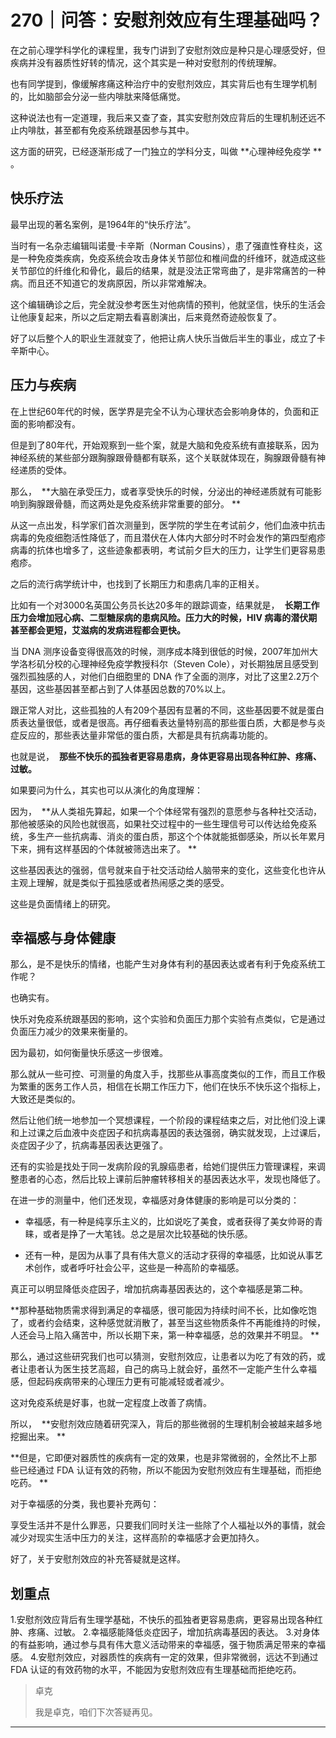 # 270｜问答：安慰剂效应有生理基础吗？

在之前心理学科学化的课程里，我专门讲到了安慰剂效应是种只是心理感受好，但疾病并没有器质性好转的情况，这个其实是一种对安慰剂的传统理解。

也有同学提到，像缓解疼痛这种治疗中的安慰剂效应，其实背后也有生理学机制的，比如脑部会分泌一些内啡肽来降低痛觉。

这种说法也有一定道理，我后来又查了查，其实安慰剂效应背后的生理机制还远不止内啡肽，甚至都有免疫系统跟基因参与其中。

这方面的研究，已经逐渐形成了一门独立的学科分支，叫做 **心理神经免疫学 ** 。

## 快乐疗法

最早出现的著名案例，是1964年的“快乐疗法”。

当时有一名杂志编辑叫诺曼·卡辛斯（Norman Cousins），患了强直性脊柱炎，这是一种免疫类疾病，免疫系统会攻击身体关节部位和椎间盘的纤维环，就造成这些关节部位的纤维化和骨化，最后的结果，就是没法正常弯曲了，是非常痛苦的一种病。而且还不知道它的发病原因，所以非常难解决。

这个编辑确诊之后，完全就没参考医生对他病情的预判，他就坚信，快乐的生活会让他康复起来，所以之后定期去看喜剧演出，后来竟然奇迹般恢复了。

好了以后整个人的职业生涯就变了，他把让病人快乐当做后半生的事业，成立了卡辛斯中心。

## 压力与疾病

在上世纪60年代的时候，医学界是完全不认为心理状态会影响身体的，负面和正面的影响都没有。

但是到了80年代，开始观察到一些个案，就是大脑和免疫系统有直接联系，因为神经系统的某些部分跟胸腺跟骨髓都有联系，这个关联就体现在，胸腺跟骨髓有神经递质的受体。

那么，  **大脑在承受压力，或者享受快乐的时候，分泌出的神经递质就有可能影响到胸腺跟骨髓，而这两处是免疫系统非常重要的部分。 **

从这一点出发，科学家们首次测量到，医学院的学生在考试前夕，他们血液中抗击病毒的免疫细胞活性降低了，而且潜伏在人体内大部分时不时会发作的第四型疱疹病毒的抗体也增多了，这些迹象都表明，考试前夕巨大的压力，让学生们更容易患疱疹。

之后的流行病学统计中，也找到了长期压力和患病几率的正相关。

比如有一个对3000名英国公务员长达20多年的跟踪调查，结果就是，  **长期工作压力会增加冠心病、二型糖尿病的患病风险。压力大的时候，HIV 病毒的潜伏期甚至都会更短，艾滋病的发病进程都会更快。**  

当 DNA 测序设备变得很高效的时候，测序成本降到很低的时候，2007年加州大学洛杉矶分校的心理神经免疫学教授科尔（Steven Cole），对长期独居且感受到强烈孤独感的人，对他们白细胞里的 DNA 作了全面的测序，对比了这里2.2万个基因，这些基因甚至都占到了人体基因总数的70%以上。

跟正常人对比，这些孤独的人有209个基因有显著的不同，这些基因要不就是蛋白质表达量很低，或者是很高。再仔细看表达量特别高的那些蛋白质，大都是参与炎症反应的，那些表达量非常低的蛋白质，大都是具有抗病毒功能的。

也就是说，  **那些不快乐的孤独者更容易患病，身体更容易出现各种红肿、疼痛、过敏。**  

如果要问为什么，其实也可以从演化的角度理解：

因为，  **从人类祖先算起，如果一个个体经常有强烈的意愿参与各种社交活动，那他被感染的风险也就很高，如果社交过程中的一些生理信号可以传达给免疫系统，多生产一些抗病毒、消炎的蛋白质，那这个个体就能抵御感染，所以长年累月下来，拥有这样基因的个体就被筛选出来了。 **

这些基因表达的强弱，信号就来自于社交活动给人脑带来的变化，这些变化也许从主观上理解，就是类似于孤独感或者热闹感之类的感受。

这些是负面情绪上的研究。

## 幸福感与身体健康

那么，是不是快乐的情绪，也能产生对身体有利的基因表达或者有利于免疫系统工作呢？

也确实有。

快乐对免疫系统跟基因的影响，这个实验和负面压力那个实验有点类似，它是通过负面压力减少的效果来衡量的。

因为最初，如何衡量快乐感这一步很难。

那么就从一些可控、可测量的角度入手，找那些从事高度类似的工作，而且工作极为繁重的医务工作人员，相信在长期工作压力下，他们在快乐不快乐这个指标上，大致还是类似的。

然后让他们统一地参加一个冥想课程，一个阶段的课程结束之后，对比他们没上课和上过课之后血液中炎症因子和抗病毒基因的表达强弱，确实就发现，上过课后，炎症因子少了，抗病毒基因表达更强了。

还有的实验是找处于同一发病阶段的乳腺癌患者，给她们提供压力管理课程，来调整患者的心态，然后比较上课前后肿瘤转移相关的基因表达水平，发现也降低了。

在进一步的测量中，他们还发现，幸福感对身体健康的影响是可以分类的：

* 幸福感，有一种是纯享乐主义的，比如说吃了美食，或者获得了美女帅哥的青睐，或者是挣了一大笔钱。总之是层次比较基础的快乐感。

* 还有一种，是因为从事了具有伟大意义的活动才获得的幸福感，比如说从事艺术创作，或者呼吁社会公平，这些是一种高阶的幸福感。

真正可以明显降低炎症因子，增加抗病毒基因表达的，这个幸福感是第二种。

 **那种基础物质需求得到满足的幸福感，很可能因为持续时间不长，比如像吃饱了，或者约会结束，这种感觉就消散了，甚至当这些物质条件不再能维持的时候，人还会马上陷入痛苦中，所以长期下来，第一种幸福感，总的效果并不明显。 **

那么，通过这些研究我们也可以猜测，安慰剂效应，让患者以为吃了有效的药，或者让患者认为医生技艺高超，自己的病马上就会好，虽然不一定能产生什么幸福感，但起码疾病带来的心理压力更有可能减轻或者减少。

这对免疫系统是好事，也就一定程度上改善了病情。

所以，  **安慰剂效应随着研究深入，背后的那些微弱的生理机制会被越来越多地挖掘出来。 **

 **但是，它即便对器质性的疾病有一定的效果，也是非常微弱的，全然比不上那些已经通过 FDA 认证有效的药物，所以不能因为安慰剂效应有生理基础，而拒绝吃药。 **

对于幸福感的分类，我也要补充两句：

享受生活并不是什么罪恶，只要我们同时关注一些除了个人福祉以外的事情，就会减少对现实生活中压力的关注，这样高阶的幸福感才会更加持久。

好了，关于安慰剂效应的补充答疑就是这样。

## 划重点

1.安慰剂效应背后有生理学基础，不快乐的孤独者更容易患病，更容易出现各种红肿、疼痛、过敏。
2.幸福感能降低炎症因子，增加抗病毒基因的表达。
3.对身体的有益影响，通过参与具有伟大意义活动带来的幸福感，强于物质满足带来的幸福感。
4.安慰剂效应，对器质性的疾病有一定的效果，但非常微弱，远达不到通过 FDA 认证的有效药物的水平，不能因为安慰剂效应有生理基础而拒绝吃药。

> 卓克
> 
> 我是卓克，咱们下次答疑再见。

---
